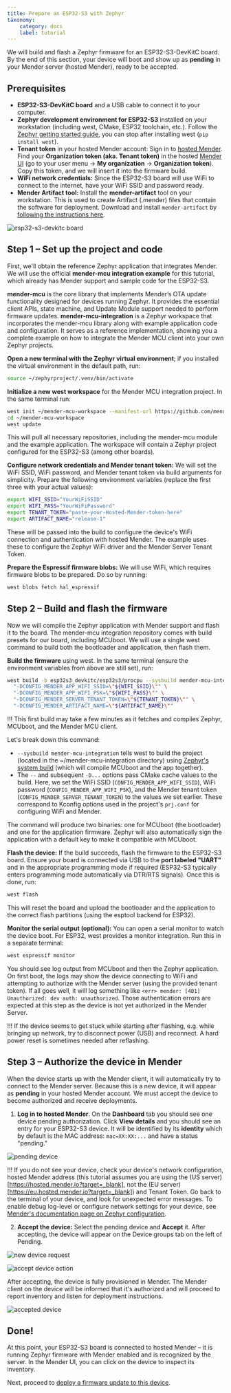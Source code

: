 ```yaml
---
title: Prepare an ESP32-S3 with Zephyr
taxonomy:
    category: docs
    label: tutorial
---
```


We will build and flash a Zephyr firmware for an ESP32-S3-DevKitC board. By the end of this section, your device will boot and show up as **pending** in your Mender server (hosted Mender), ready to be accepted.

## Prerequisites

* **ESP32-S3-DevKitC board** and a USB cable to connect it to your computer.
* **Zephyr development environment for ESP32-S3** installed on your workstation (including west, CMake, ESP32 toolchain, etc.). Follow the [Zephyr getting started guide](https://docs.zephyrproject.org/latest/develop/getting_started/index.html?target=_blank), you can stop after installing west (`pip install west`).
* **Tenant token** in your hosted Mender account: Sign in to [hosted Mender](https://hosted.mender.io?target=_blank). Find your **Organization token (aka. Tenant token)** in the hosted [Mender UI](https://hosted.mender.io/ui/settings/organization-and-billing?target=_blank) (go to your user menu → **My organization** → **Organization token**). Copy this token, and we will insert it into the firmware build.
* **WiFi network credentials:** Since the ESP32-S3 board will use WiFi to connect to the internet, have your WiFi SSID and password ready.
* **Mender Artifact tool:** Install the **mender-artifact** tool on your workstation. This is used to create Artifact (.mender) files that contain the software for deployment.  Download and install `mender-artifact` by [following the instructions here](https://docs.mender.io/downloads#mender-artifact).


![esp32-s3-devkitc board](esp32-s3-devkitc-board.png)


## Step 1 – Set up the project and code

First, we'll obtain the reference Zephyr application that integrates Mender. We will use the official **mender-mcu integration example** for this tutorial, which already has Mender support and sample code for the ESP32-S3.

**mender-mcu** is the core library that implements Mender’s OTA update functionality designed for devices running Zephyr. It provides the essential client APIs, state machine, and Update Module support needed to perform firmware updates. **mender-mcu-integration** is a Zephyr workspace that incorporates the mender-mcu library along with example application code and configuration. It serves as a reference implementation, showing you a complete example on how to integrate the Mender MCU client into your own Zephyr projects.

**Open a new terminal with the Zephyr virtual environment**; if you installed the virtual environment in the default path, run:

```bash
source ~/zephyrproject/.venv/bin/activate
```

**Initialize a new west workspace** for the Mender MCU integration project. In the same terminal run:

```bash
west init ~/mender-mcu-workspace --manifest-url https://github.com/mendersoftware/mender-mcu-integration
cd ~/mender-mcu-workspace
west update
```

This will pull all necessary repositories, including the mender-mcu module and the example application. The workspace will contain a Zephyr project configured for the ESP32-S3 (among other boards).

**Configure network credentials and Mender tenant token:** We will set the WiFi SSID, WiFi password, and Mender tenant token via build arguments for simplicity. Prepare the following environment variables (replace the first three with your actual values):

```bash
export WIFI_SSID="YourWiFiSSID"
export WIFI_PASS="YourWiFiPassword"
export TENANT_TOKEN="paste-your-Hosted-Mender-token-here"
export ARTIFACT_NAME="release-1"
```

These will be passed into the build to configure the device's WiFi connection and authentication with hosted Mender. The example uses these to configure the Zephyr WiFi driver and the Mender Server Tenant Token.

**Prepare the Espressif firmware blobs:** We will use WiFi, which requires firmware blobs to be prepared. Do so by running:

```bash
west blobs fetch hal_espressif
```

## Step 2 – Build and flash the firmware

Now we will compile the Zephyr application with Mender support and flash it to the board. The mender-mcu integration repository comes with build presets for our board, including MCUboot. We will use a single west command to build both the bootloader and application, then flash them.

**Build the firmware** using west. In the same terminal (ensure the environment variables from above are still set), run:

```bash
west build -b esp32s3_devkitc/esp32s3/procpu --sysbuild mender-mcu-integration -- \
  "-DCONFIG_MENDER_APP_WIFI_SSID=\"${WIFI_SSID}\"" \
  "-DCONFIG_MENDER_APP_WIFI_PSK=\"${WIFI_PASS}\"" \
  "-DCONFIG_MENDER_SERVER_TENANT_TOKEN=\"${TENANT_TOKEN}\"" \
  "-DCONFIG_MENDER_ARTIFACT_NAME=\"${ARTIFACT_NAME}\""
```

!!! This first build may take a few minutes as it fetches and compiles Zephyr, MCUboot, and the Mender MCU client.

Let's break down this command:
* `--sysbuild mender-mcu-integration` tells west to build the project (located in the ~/mender-mcu-integration directory) using [Zephyr's system build](https://docs.zephyrproject.org/latest/build/sysbuild/index.html?target=_blank) (which will compile MCUboot and the app together).
* The `--` and subsequent `-D...` options pass CMake cache values to the build. Here, we set the WiFi SSID (`CONFIG_MENDER_APP_WIFI_SSID`), WiFi password (`CONFIG_MENDER_APP_WIFI_PSK`), and the Mender tenant token (`CONFIG_MENDER_SERVER_TENANT_TOKEN`) to the values we set earlier. These correspond to Kconfig options used in the project's `prj.conf` for configuring WiFi and Mender.


The command will produce two binaries: one for MCUboot (the bootloader) and one for the application firmware. Zephyr will also automatically sign the application with a default key to make it compatible with MCUboot.

**Flash the device:** If the build succeeds, flash the firmware to the ESP32-S3 board. Ensure your board is connected via USB to the **port labeled "UART"** and in the appropriate programming mode if required (ESP32-S3 typically enters programming mode automatically via DTR/RTS signals). Once this is done, run:

```bash
west flash
```

This will reset the board and upload the bootloader and the application to the correct flash partitions (using the esptool backend for ESP32).

**Monitor the serial output (optional):** You can open a serial monitor to watch the device boot. For ESP32, west provides a monitor integration. Run this in a separate terminal:

```bash
west espressif monitor
```

You should see log output from MCUboot and then the Zephyr application. On first boot, the logs may show the device connecting to WiFi and attempting to authorize with the Mender server (using the provided tenant token). If all goes well, it will log something like `<err> mender: [401] Unauthorized: dev auth: unauthorized`. Those authentication errors are expected at this step as the device is not yet authorized in the Mender Server.

!!! If the device seems to get stuck while starting after flashing, e.g. while bringing up network, try to disconnect power (USB) and reconnect. A hard power reset is sometimes needed after reflashing.


## Step 3 – Authorize the device in Mender

When the device starts up with the Mender client, it will automatically try to connect to the Mender server. Because this is a new device, it will appear as **pending** in your hosted Mender account. We must accept the device to become authorized and receive deployments.

1. **Log in to hosted Mender**. On the **Dashboard** tab you should see one device pending authorization. Click **View details** and you should see an entry for your ESP32-S3 device. It will be identified by its **identity** which by default is the MAC address: `mac=XX:XX:...` and have a status "pending."

![pending device](pending-device.png)


!!! If you do not see your device, check your device's network configuration, hosted Mender address (this tutorial assumes you are using the (US server)[https://hosted.mender.io?target=_blank], not the (EU server)[https://eu.hosted.mender.io?target=_blank]) and Tenant Token. Go back to the terminal of your device, and look for unexpected error messages. To enable debug log-level or configure network settings for your device, see [Mender's documentation page on Zephyr configuration](../../../06.Operating-System-updates-Zephyr/05.Configuration/docs.md).


2. **Accept the device:** Select the pending device and **Accept** it. After accepting, the device will appear on the Device groups tab on the left of Pending.

![new device request](new-device-request.png)

![accept device action](accept-device-action.png)

After accepting, the device is fully provisioned in Mender. The Mender client on the device will be informed that it's authorized and will proceed to report inventory and listen for deployment instructions.

![accepted device](accepted-device.png)


## Done\!

At this point, your ESP32-S3 board is connected to hosted Mender – it is running Zephyr firmware with Mender enabled and is recognized by the server. In the Mender UI, you can click on the device to inspect its inventory.

Next, proceed to [deploy a firmware update to this device](../02.Deploy-a-firmware-update/docs.md).